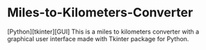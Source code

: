 # Miles-to-Kilometers-Converter
[Python][tkinter][GUI] This is a miles to kilometers converter with a graphical user interface made with Tkinter package for Python.
